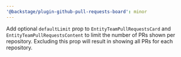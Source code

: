 ```yaml
---
'@backstage/plugin-github-pull-requests-board': minor
---
```


Add optional `defaultLimit` prop to `EntityTeamPullRequestsCard` and `EntityTeamPullRequestsContent` to limit the number of PRs shown per repository. Excluding this prop will result in showing all PRs for each repository.
